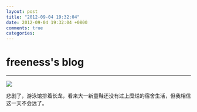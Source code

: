 ```yaml
---
layout: post
title: "2012-09-04 19:32:04"
date: 2012-09-04 19:32:04 +0800
comments: true
categories: 
---
```


# freeness's blog

----------

![](http://okqmqrbgo.bkt.clouddn.com/201209041932041.jpg)

>
悲剧了，游泳馆排着长龙，看来大一新童鞋还没有过上糜烂的宿舍生活，但我相信这一天不会远了。
